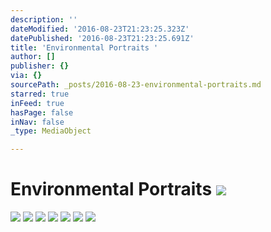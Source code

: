 ```yaml
---
description: ''
dateModified: '2016-08-23T21:23:25.323Z'
datePublished: '2016-08-23T21:23:25.691Z'
title: 'Environmental Portraits '
author: []
publisher: {}
via: {}
sourcePath: _posts/2016-08-23-environmental-portraits.md
starred: true
inFeed: true
hasPage: false
inNav: false
_type: MediaObject

---
```

# Environmental Portraits ![](https://the-grid-user-content.s3-us-west-2.amazonaws.com/4824f74c-66ed-4581-9433-6460e5186804.jpg)
![](https://the-grid-user-content.s3-us-west-2.amazonaws.com/6d86f553-c181-4533-aa86-df63e42ced87.jpg)
![](https://the-grid-user-content.s3-us-west-2.amazonaws.com/45259ff0-2089-4e43-b4e1-59af37b14615.jpg)
![](https://the-grid-user-content.s3-us-west-2.amazonaws.com/b8f5380c-72d3-4168-8565-d9632f19cc9e.jpg)
![](https://the-grid-user-content.s3-us-west-2.amazonaws.com/c514a425-3544-47ca-aa6c-ecc0f700c0b4.jpg)
![](https://the-grid-user-content.s3-us-west-2.amazonaws.com/d38adc32-a967-463d-8e59-23f456f8f392.jpg)
![](https://the-grid-user-content.s3-us-west-2.amazonaws.com/f08492be-69eb-4871-9032-94a05ced2654.jpg)
![](https://the-grid-user-content.s3-us-west-2.amazonaws.com/746d4b65-0b6a-4c40-ae18-89ad3a8ff801.jpg)